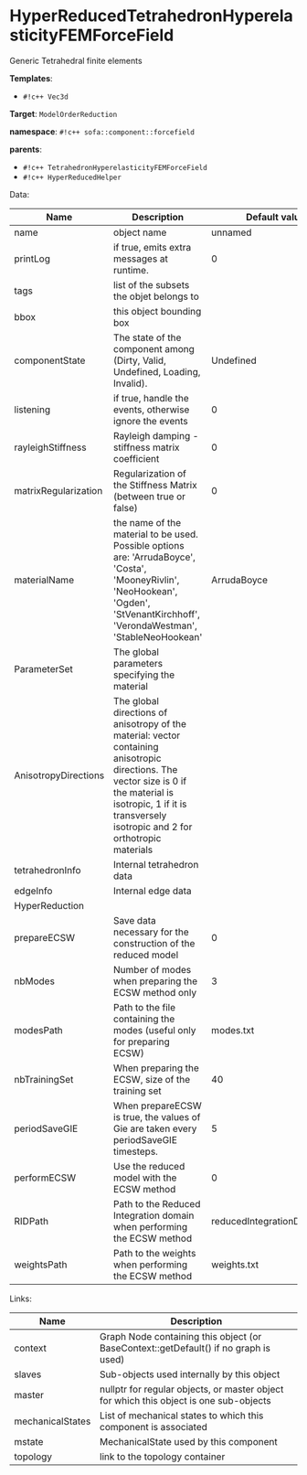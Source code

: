 # HyperReducedTetrahedronHyperelasticityFEMForceField

Generic Tetrahedral finite elements


__Templates__:

- `#!c++ Vec3d`

__Target__: `ModelOrderReduction`

__namespace__: `#!c++ sofa::component::forcefield`

__parents__: 

- `#!c++ TetrahedronHyperelasticityFEMForceField`
- `#!c++ HyperReducedHelper`

Data: 

<table>
<thead>
    <tr>
        <th>Name</th>
        <th>Description</th>
        <th>Default value</th>
    </tr>
</thead>
<tbody>
	<tr>
		<td>name</td>
		<td>
object name
</td>
		<td>unnamed</td>
	</tr>
	<tr>
		<td>printLog</td>
		<td>
if true, emits extra messages at runtime.
</td>
		<td>0</td>
	</tr>
	<tr>
		<td>tags</td>
		<td>
list of the subsets the objet belongs to
</td>
		<td></td>
	</tr>
	<tr>
		<td>bbox</td>
		<td>
this object bounding box
</td>
		<td></td>
	</tr>
	<tr>
		<td>componentState</td>
		<td>
The state of the component among (Dirty, Valid, Undefined, Loading, Invalid).
</td>
		<td>Undefined</td>
	</tr>
	<tr>
		<td>listening</td>
		<td>
if true, handle the events, otherwise ignore the events
</td>
		<td>0</td>
	</tr>
	<tr>
		<td>rayleighStiffness</td>
		<td>
Rayleigh damping - stiffness matrix coefficient
</td>
		<td>0</td>
	</tr>
	<tr>
		<td>matrixRegularization</td>
		<td>
Regularization of the Stiffness Matrix (between true or false)
</td>
		<td>0</td>
	</tr>
	<tr>
		<td>materialName</td>
		<td>
the name of the material to be used. Possible options are: 'ArrudaBoyce', 'Costa', 'MooneyRivlin', 'NeoHookean', 'Ogden', 'StVenantKirchhoff', 'VerondaWestman', 'StableNeoHookean'
</td>
		<td>ArrudaBoyce</td>
	</tr>
	<tr>
		<td>ParameterSet</td>
		<td>
The global parameters specifying the material
</td>
		<td></td>
	</tr>
	<tr>
		<td>AnisotropyDirections</td>
		<td>
The global directions of anisotropy of the material: vector containing anisotropic directions. The vector size is 0 if the material is isotropic, 1 if it is transversely isotropic and 2 for orthotropic materials
</td>
		<td></td>
	</tr>
	<tr>
		<td>tetrahedronInfo</td>
		<td>
Internal tetrahedron data
</td>
		<td></td>
	</tr>
	<tr>
		<td>edgeInfo</td>
		<td>
Internal edge data
</td>
		<td></td>
	</tr>
	<tr>
		<td colspan="3">HyperReduction</td>
	</tr>
	<tr>
		<td>prepareECSW</td>
		<td>
Save data necessary for the construction of the reduced model
</td>
		<td>0</td>
	</tr>
	<tr>
		<td>nbModes</td>
		<td>
Number of modes when preparing the ECSW method only
</td>
		<td>3</td>
	</tr>
	<tr>
		<td>modesPath</td>
		<td>
Path to the file containing the modes (useful only for preparing ECSW)
</td>
		<td>modes.txt</td>
	</tr>
	<tr>
		<td>nbTrainingSet</td>
		<td>
When preparing the ECSW, size of the training set
</td>
		<td>40</td>
	</tr>
	<tr>
		<td>periodSaveGIE</td>
		<td>
When prepareECSW is true, the values of Gie are taken every periodSaveGIE timesteps.
</td>
		<td>5</td>
	</tr>
	<tr>
		<td>performECSW</td>
		<td>
Use the reduced model with the ECSW method
</td>
		<td>0</td>
	</tr>
	<tr>
		<td>RIDPath</td>
		<td>
Path to the Reduced Integration domain when performing the ECSW method
</td>
		<td>reducedIntegrationDomain.txt</td>
	</tr>
	<tr>
		<td>weightsPath</td>
		<td>
Path to the weights when performing the ECSW method
</td>
		<td>weights.txt</td>
	</tr>

</tbody>
</table>

Links: 

| Name | Description |
| ---- | ----------- |
|context|Graph Node containing this object (or BaseContext::getDefault() if no graph is used)|
|slaves|Sub-objects used internally by this object|
|master|nullptr for regular objects, or master object for which this object is one sub-objects|
|mechanicalStates|List of mechanical states to which this component is associated|
|mstate|MechanicalState used by this component|
|topology|link to the topology container|



